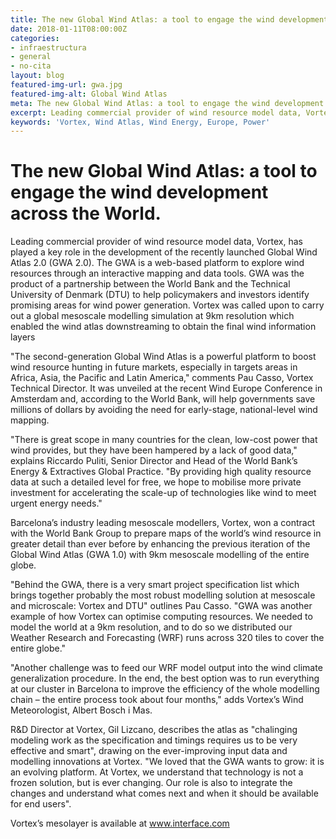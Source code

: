 ```yaml
---
title: The new Global Wind Atlas: a tool to engage the wind development across the World.
date: 2018-01-11T08:00:00Z
categories:
- infraestructura
- general
- no-cita
layout: blog
featured-img-url: gwa.jpg
featured-img-alt: Global Wind Atlas
meta: The new Global Wind Atlas: a tool to engage the wind development across the World.
excerpt: Leading commercial provider of wind resource model data, Vortex, has played a key role in the development of the recently launched Global Wind Atlas 2.0 (GWA 2.0).
keywords: 'Vortex, Wind Atlas, Wind Energy, Europe, Power'
---
```


# The new Global Wind Atlas: a tool to engage the wind development across the World.

Leading commercial provider of wind resource model data, Vortex, has played a key role in the development of the recently launched Global Wind Atlas 2.0 (GWA 2.0). The GWA is a web-based platform to explore wind resources through an interactive mapping and data tools. GWA was the product of a partnership between the World Bank and the Technical University of Denmark (DTU) to help policymakers and investors identify promising areas for wind power generation. Vortex was called upon to carry out a global mesoscale modelling simulation at 9km resolution which enabled the wind atlas downstreaming to obtain the final wind information layers 

"The second-generation Global Wind Atlas is a powerful platform to boost wind resource hunting in future markets, especially in targets areas in Africa, Asia, the Pacific and Latin America," comments Pau Casso, Vortex Technical Director. It was unveiled at the recent Wind Europe Conference in Amsterdam and, according to the World Bank, will help governments save millions of dollars by avoiding the need for early-stage, national-level wind mapping. 

"There is great scope in many countries for the clean, low-cost power that wind provides, but they have been hampered by a lack of good data," explains Riccardo Puliti, Senior Director and Head of the World Bank’s Energy & Extractives Global Practice. "By providing high quality resource data at such a detailed level for free, we hope to mobilise more private investment for accelerating the scale-up of technologies like wind to meet urgent energy needs."

Barcelona’s industry leading mesoscale modellers, Vortex, won a contract with the World Bank Group to prepare maps of the world’s wind resource in greater detail than ever before by enhancing the previous iteration of the Global Wind Atlas (GWA 1.0) with 9km mesoscale modelling of the entire globe.

"Behind the GWA, there is a very smart project specification list which brings together probably the most robust modelling solution at mesoscale and microscale: Vortex and DTU" outlines Pau Casso. "GWA was another example of how Vortex can optimise computing resources. We needed to model the world at a 9km resolution, and to do so we distributed our Weather Research and Forecasting (WRF) runs across 320 tiles to cover the entire globe."

"Another challenge was to feed our WRF model output into the wind climate generalization procedure. In the end, the best option was to run everything at our cluster in Barcelona to improve the efficiency of the whole modelling chain – the entire process took about four months," adds Vortex’s Wind Meteorologist, Albert Bosch i Mas.

R&D Director at Vortex, Gil Lizcano, describes the atlas as "chalinging modeling work as the specification and timings requires us to be very effective and smart", drawing on the ever-improving input data and modelling innovations at Vortex. "We loved that the GWA wants to grow: it is an evolving platform. At Vortex, we understand that technology is not a frozen solution, but is ever changing. Our role is also to integrate the changes and understand what comes next and when it should be available for end users".

Vortex’s mesolayer is available at <a href=http://www.interface.vortexfdc.com>www.interface.com</a>
